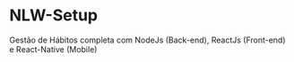 # NLW-Setup
Gestão de Hábitos completa com NodeJs (Back-end), ReactJs (Front-end) e React-Native (Mobile)
